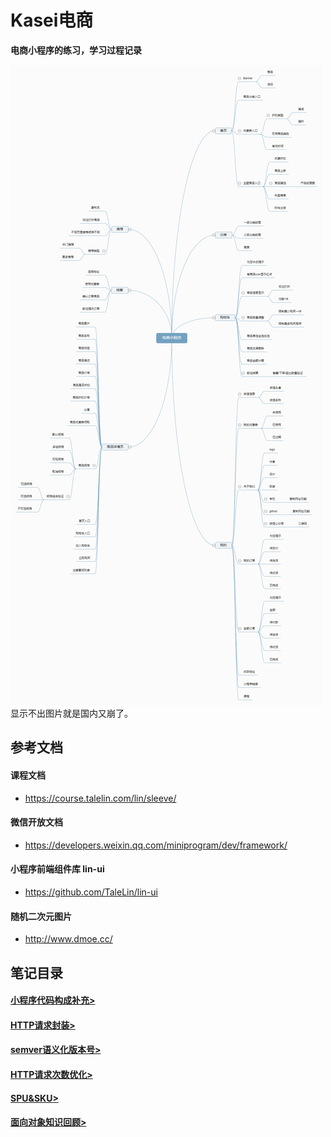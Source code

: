 # Kasei电商

**电商小程序的练习，学习过程记录**

![产品功能思维导图](https://raw.githubusercontent.com/hecheng1996lzg/KaseiMiniProgram/main/sources/01.jpg "产品功能思维导图")
显示不出图片就是国内又崩了。

## 参考文档
#### 课程文档
- https://course.talelin.com/lin/sleeve/

#### 微信开放文档
- https://developers.weixin.qq.com/miniprogram/dev/framework/

#### 小程序前端组件库 lin-ui
- https://github.com/TaleLin/lin-ui

#### 随机二次元图片
- http://www.dmoe.cc/

## 笔记目录
#### [小程序代码构成补充>](https://github.com/hecheng1996lzg/KaseiMiniProgram/tree/main/note/小程序代码构成补充 "小程序代码构成补充>")
#### [HTTP请求封装>](https://github.com/hecheng1996lzg/KaseiMiniProgram/tree/main/note/http请求封装 "HTTP请求封装>")
#### [semver语义化版本号>](https://github.com/hecheng1996lzg/KaseiMiniProgram/tree/main/note/semver语义化版本号 "semver语义化版本号>")
#### [HTTP请求次数优化>](https://github.com/hecheng1996lzg/KaseiMiniProgram/tree/main/note/HTTP请求次数优化 "HTTP请求次数优化>")
#### [SPU&SKU>](https://github.com/hecheng1996lzg/KaseiMiniProgram/tree/main/note/SPU&SKU "SPU&SKU>")
#### [面向对象知识回顾>](https://github.com/hecheng1996lzg/KaseiMiniProgram/tree/main/note/面向对象知识回顾 "面向对象知识回顾>")
